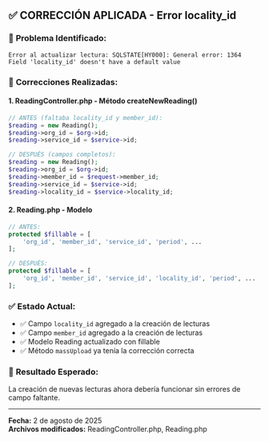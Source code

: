 ## ✅ CORRECCIÓN APLICADA - Error locality_id

### 🐛 **Problema Identificado:**
```
Error al actualizar lectura: SQLSTATE[HY000]: General error: 1364 Field 'locality_id' doesn't have a default value
```

### 🔧 **Correcciones Realizadas:**

#### 1. **ReadingController.php - Método createNewReading()**
```php
// ANTES (faltaba locality_id y member_id):
$reading = new Reading();
$reading->org_id = $org->id;
$reading->service_id = $service->id;

// DESPUÉS (campos completos):
$reading = new Reading();
$reading->org_id = $org->id;
$reading->member_id = $request->member_id;
$reading->service_id = $service->id;
$reading->locality_id = $service->locality_id;
```

#### 2. **Reading.php - Modelo**
```php
// ANTES:
protected $fillable = [
    'org_id', 'member_id', 'service_id', 'period', ...
];

// DESPUÉS:
protected $fillable = [
    'org_id', 'member_id', 'service_id', 'locality_id', 'period', ...
];
```

### ✅ **Estado Actual:**
- ✅ Campo `locality_id` agregado a la creación de lecturas
- ✅ Campo `member_id` agregado a la creación de lecturas  
- ✅ Modelo Reading actualizado con fillable
- ✅ Método `massUpload` ya tenía la corrección correcta

### 🎯 **Resultado Esperado:**
La creación de nuevas lecturas ahora debería funcionar sin errores de campo faltante.

---
**Fecha:** 2 de agosto de 2025  
**Archivos modificados:** ReadingController.php, Reading.php
